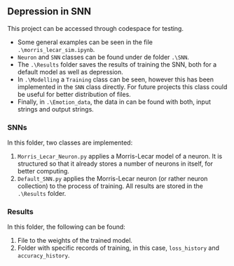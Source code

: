 ## Depression in SNN

This project can be accessed through codespace for testing. 

- Some general examples can be seen in the file `.\morris_lecar_sim.ipynb`.
- `Neuron` and `SNN` classes can be found under de folder `.\SNN`.
- The `.\Results` folder saves the results of training the SNN, both for a default model as well as depression.
- In `.\Modelling` a `Training` class can be seen, however this has been implemented in the `SNN` class directly. For future projects this class could be useful for better distribution of files.
- Finally, in `.\Emotion_data`, the data in can be found with both, input strings and output strings. 

### SNNs
In this folder, two classes are implemented: 

1. `Morris_Lecar_Neuron.py` applies a Morris-Lecar model of a neuron. It is structured so that it already stores a number of neurons in itself, for better computing.
2. `Default_SNN.py` applies the Morris-Lecar neuron (or rather neuron collection) to the process of training. All results are stored in the `.\Results` folder.

### Results
In this folder, the following can be found: 

1. File to the weights of the trained model.
2. Folder with specific records of training, in this case, `loss_history` and `accuracy_history`.
